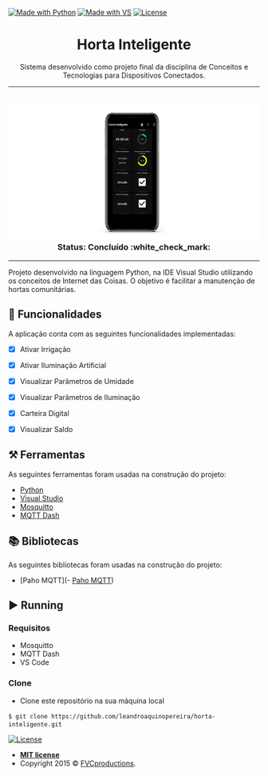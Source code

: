 [![Made with Python](https://img.shields.io/static/v1?label=Python&message=3.7&color=<COLOR>&style=flat&logo=Python)](https://www.python.org/)
[![Made with VS](https://img.shields.io/static/v1?label=Visual%20Studio&message=2019&color=<COLOR>&style=flat&logo=Visual-Studio-Code)](https://visualstudio.microsoft.com/pt-br/vs/)
[![License](https://img.shields.io/apm/l/vim-mode?color=blue)](http://badges.mit-license.org)


<h1 align="center">Horta Inteligente</h1>
<p align="center">Sistema desenvolvido como projeto final da disciplina de Conceitos e Tecnologias para Dispositivos Conectados.</p>

-----


<h3 align="center"> 
  
  <img src="https://github.com/leandroaquinopereira/horta-inteligente/blob/master/Phone_Project.png" >
   Status: Concluído  :white_check_mark:
</h3>


-----


<p align="left">Projeto desenvolvido na linguagem Python, na IDE Visual Studio utilizando os conceitos de Internet das Coisas. O objetivo é facilitar a manutenção de hortas comunitárias.</p>

## 🎯 Funcionalidades
A aplicação conta com as seguintes funcionalidades implementadas:
- [X] Ativar Irrigação  
- [X] Ativar Iluminação Artificial
- [X] Visualizar Parâmetros de Umidade
- [X] Visualizar Parâmetros de Iluminação
- [X] Carteira Digital
- [X] Visualizar Saldo
  

## ⚒️ Ferramentas 
As seguintes ferramentas foram usadas na construção do projeto:
- [Python](https://www.python.org/)
- [Visual Studio](https://visualstudio.microsoft.com/pt-br/vs/)
- [Mosquitto](http://mosquitto.org/)
- [MQTT Dash](https://play.google.com/store/apps/details?id=net.routix.mqttdash&hl=pt_BR&gl=US)

## 📚 Bibliotecas
As seguintes bibliotecas foram usadas na construção do projeto:
- [Paho MQTT](- [Paho MQTT](https://pypi.org/project/paho-mqtt/))

## ▶️ Running

### Requisitos
 - Mosquitto
 - MQTT Dash
 - VS Code
 
 ### Clone
- Clone este repositório na sua máquina local
```
$ git clone https://github.com/leandroaquinopereira/horta-inteligente.git
```

[![License](https://img.shields.io/apm/l/vim-mode?color=blue)](http://badges.mit-license.org)

- **[MIT license](http://opensource.org/licenses/mit-license.php)**
- Copyright 2015 © <a href="http://fvcproductions.com" target="_blank">FVCproductions</a>.
